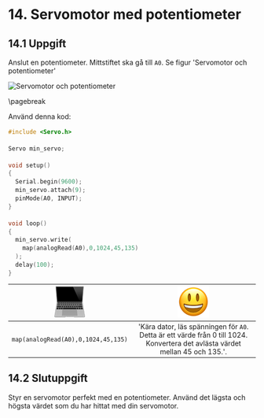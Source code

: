 # 14. Servomotor med potentiometer

## 14.1 Uppgift

Anslut en potentiometer. 
Mittstiftet ska gå till `A0`. 
Se figur 'Servomotor och potentiometer'

![Servomotor och potentiometer](3_servo_motor_with_potmeter.png)

\pagebreak

Använd denna kod:

```c++
#include <Servo.h>

Servo min_servo;

void setup() 
{
  Serial.begin(9600);
  min_servo.attach(9);
  pinMode(A0, INPUT);
}

void loop()
{
  min_servo.write(
    map(analogRead(A0),0,1024,45,135)
  );
  delay(100);
}
```

![Dator](EmojiComputer.png) | ![Smiley](EmojiSmiley.png)
:--------------------------------:|:----------------------------------------: 
`map(analogRead(A0),0,1024,45,135)` |'Kära dator, läs spänningen för `A0`. Detta är ett värde från 0 till 1024. Konvertera det avlästa värdet mellan 45 och 135.'.


## 14.2 Slutuppgift

Styr en servomotor perfekt med en potentiometer.
Använd det lägsta och högsta värdet som du har hittat med din servomotor.


